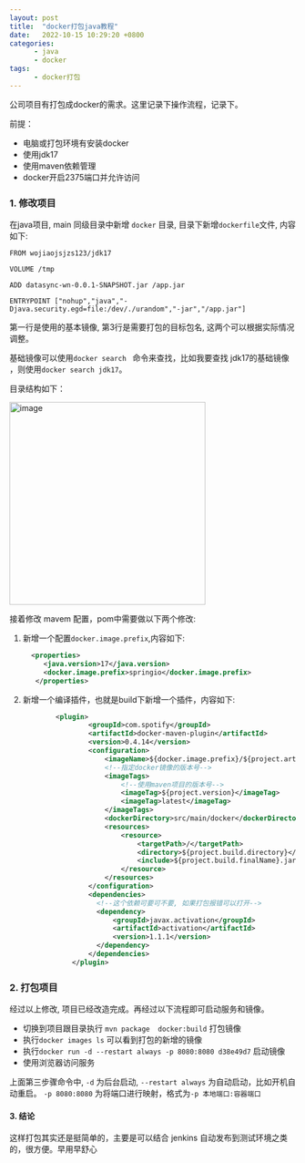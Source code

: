 ```yaml
---
layout: post
title:  "docker打包java教程"
date:   2022-10-15 10:29:20 +0800
categories:
      - java
      - docker
tags:
      - docker打包
---
```


公司项目有打包成docker的需求。这里记录下操作流程，记录下。

前提：

- 电脑或打包环境有安装docker
- 使用jdk17
- 使用maven依赖管理
- docker开启2375端口并允许访问

### 1. 修改项目

在java项目, main 同级目录中新增 `docker` 目录, 目录下新增`dockerfile`文件, 内容如下:

```docker
FROM wojiaojsjzs123/jdk17

VOLUME /tmp

ADD datasync-wn-0.0.1-SNAPSHOT.jar /app.jar

ENTRYPOINT ["nohup","java","-Djava.security.egd=file:/dev/./urandom","-jar","/app.jar"]
```

第一行是使用的基本镜像, 第3行是需要打包的目标包名, 这两个可以根据实际情况调整。

基础镜像可以使用`docker search ` 命令来查找，比如我要查找 jdk17的基础镜像 ，则使用`docker search jdk17`。


目录结构如下：

<img width="344" height="356" alt="image" src="https://github.com/user-attachments/assets/e6f3761f-53ed-4517-85ae-dcdf4d39e3f1" />


接着修改 mavem 配置，pom中需要做以下两个修改:

1. 新增一个配置`docker.image.prefix`,内容如下:

   ```xml
     <properties>
        <java.version>17</java.version>
        <docker.image.prefix>springio</docker.image.prefix>
      </properties>
   ```
   

2. 新增一个编译插件，也就是build下新增一个插件，内容如下:
    ```xml
            <plugin>
                    <groupId>com.spotify</groupId>
                    <artifactId>docker-maven-plugin</artifactId>
                    <version>0.4.14</version>
                    <configuration>
                        <imageName>${docker.image.prefix}/${project.artifactId}</imageName>
                        <!--指定docker镜像的版本号-->
                        <imageTags>
                            <!--使用maven项目的版本号-->
                            <imageTag>${project.version}</imageTag>
                            <imageTag>latest</imageTag>
                        </imageTags>
                        <dockerDirectory>src/main/docker</dockerDirectory>
                        <resources>
                            <resource>
                                <targetPath>/</targetPath>
                                <directory>${project.build.directory}</directory>
                                <include>${project.build.finalName}.jar</include>
                            </resource>
                        </resources>
                    </configuration>
                    <dependencies>
                      <!--这个依赖可要可不要, 如果打包报错可以打开-->
                      <dependency>
                          <groupId>javax.activation</groupId>
                          <artifactId>activation</artifactId>
                          <version>1.1.1</version>
                      </dependency>
                    </dependencies>
                </plugin>
    ```

### 2. 打包项目

经过以上修改, 项目已经改造完成。再经过以下流程即可启动服务和镜像。

- 切换到项目跟目录执行 `mvn package  docker:build` 打包镜像
- 执行`docker images ls` 可以看到打包的新增的镜像
- 执行`docker run -d --restart always -p 8080:8080 d38e49d7` 启动镜像
- 使用浏览器访问服务

上面第三步骤命令中, `-d` 为后台启动, `--restart always` 为自动启动，比如开机自动重启。 `-p 8080:8080` 为将端口进行映射，格式为`-p 本地端口:容器端口`


#### 3. 结论

这样打包其实还是挺简单的，主要是可以结合 jenkins 自动发布到测试环境之类的，很方便。早用早舒心

